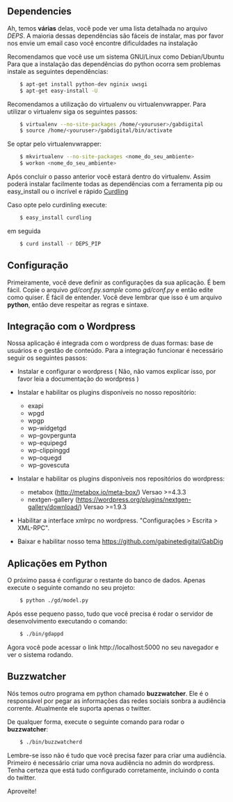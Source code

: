 ## Dependencies

Ah, temos **várias** delas, você pode ver uma lista detalhada no arquivo
_DEPS_. A maioria dessas dependências são fáceis de instalar, mas por
favor nos envie um email caso você encontre dificuldades na instalação

Recomendamos que você use um sistema GNU/Linux como Debian/Ubuntu
Para que a instalação das dependências do python ocorra sem problemas
instale as seguintes dependências:

```bash
    $ apt-get install python-dev nginix uwsgi
    $ apt-get easy-install -U
```

Recomendamos a utilização do virtualenv ou virtualenvwrapper.  Para
utilizar o virtualenv siga os seguintes passos:

```bash
    $ virtualenv --no-site-packages /home/<youruser>/gabdigital
    $ source /home/<youruser>/gabdigital/bin/activate
```
Se optar pelo virtualenvwrapper:

```bash
    $ mkvirtualenv --no-site-packages <nome_do_seu_ambiente>
    $ workon <nome_do_seu_ambiente>
```

Após concluir o passo anterior você estará dentro do virtualenv.  Assim
poderá instalar facilmente todas as dependências com a ferramenta pip ou
easy_install ou o incrível e rápido [Curdling](https://github.com/clarete/curdling)

Caso opte pelo curdinling execute:

```bash
    $ easy_install curdling
```

em seguida

```bash
    $ curd install -r DEPS_PIP
```

## Configuração

Primeiramente, você deve definir as configurações da sua aplicação.  É
bem fácil. Copie o arquivo _gd/conf.py.sample_ como _gd/conf.py_ e então
edite como quiser. É fácil de entender. Você deve lembrar que isso é um
arquivo **python**, então deve respeitar as regras e sintaxe.

## Integração com o Wordpress

Nossa aplicação é integrada com o wordpress de duas formas: base de
usuários e o gestão de conteúdo. Para a integração funcionar é
necessário seguir os seguintes passos:

* Instalar e configurar o wordpress ( Não, não vamos explicar isso,
      por favor leia a documentação do wordpress )

* Instalar e habilitar os plugins disponíveis no nosso repositório:
  * exapi
  * wpgd
  * wpgp
  * wp-widgetgd
  * wp-govpergunta
  * wp-equipegd
  * wp-clippinggd
  * wp-oquegd
  * wp-govescuta

* Instalar e habilitar os plugins disponíveis nos repositórios do
  wordpress:
  * metabox (http://metabox.io/meta-box/) Versao >=4.3.3
  * nextgen-gallery (https://wordpress.org/plugins/nextgen-gallery/download/) Versao >=1.9.3

* Habilitar a interface xmlrpc no wordpress. "Configurações >
  Escrita > XML-RPC".

* Baixar e habilitar nosso tema
  https://github.com/gabinetedigital/GabDig


## Aplicações em Python

O próximo passa é configurar o restante do banco de dados.  Apenas
execute o seguinte comando no seu projeto:

```bash
    $ python ./gd/model.py
```

Após esse pequeno passo, tudo que você precisa é rodar o servidor de
desenvolvimento executando o comando:

```bash
    $ ./bin/gdappd
```

Agora você pode acessar o link http://localhost:5000 no seu navegador e
ver o sistema rodando.

## Buzzwatcher

Nós temos outro programa em python chamado **buzzwatcher**. Ele é o
responsável por pegar as informações das redes sociais sonbra a
audiência corrente. Atualmente ele suporta apenas o twitter.

De qualquer forma, execute o seguinte comando para rodar o
**buzzwatcher**:

```bash
    $ ./bin/buzzwatcherd
```

Lembre-se isso não é tudo que você precisa fazer para criar uma
audiência.  Primeiro é necessário criar uma nova audiência no admin do
wordpress.  Tenha certeza que está tudo configurado corretamente,
incluindo o conta do twitter.

Aproveite!
